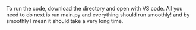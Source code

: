 To run the code, download the directory and open with VS code. All you need to do next is run main.py and everything should run smoothly!
and by smoothly I mean it should take a very long time.
